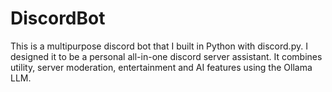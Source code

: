 # DiscordBot
This is a multipurpose discord bot that I built in Python with discord.py. I designed it to be a personal all-in-one discord server assistant. It combines utility, server moderation, entertainment and AI features using the Ollama LLM.

